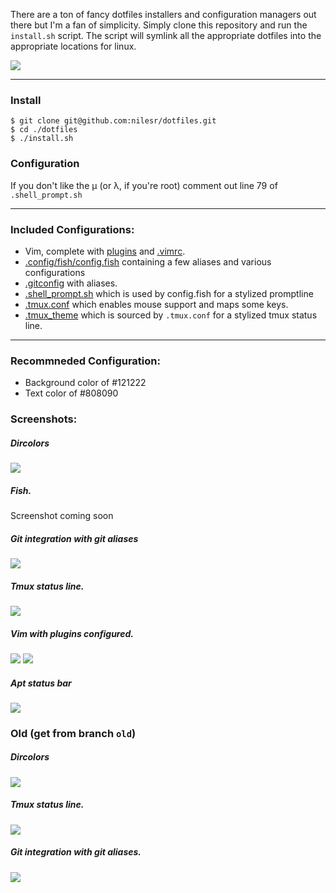 There are a ton of fancy dotfiles installers and configuration managers out there but I'm a fan of simplicity. Simply clone this repository and run the `install.sh` script. The script will symlink all the appropriate dotfiles into the appropriate locations for linux.

![](http://i.imgur.com/e4AFBMI.gif)

---

### Install

```shell
$ git clone git@github.com:nilesr/dotfiles.git
$ cd ./dotfiles
$ ./install.sh
```

### Configuration
If you don't like the μ (or λ, if you're root) comment out line 79 of `.shell_prompt.sh`

---

### Included Configurations:

- Vim, complete with [plugins](https://github.com/nilesr/dotfiles/blob/master/.vim/bundle) and [.vimrc](https://github.com/nilesr/dotfiles/blob/master/.vim/vimrc).
- [.config/fish/config.fish](https://github.com/nilesr/dotfiles/blob/master/.config.fish) containing a few aliases and various configurations
- [.gitconfig](https://github.com/nilesr/dotfiles/blob/master/.gitconfig) with aliases.
- [.shell_prompt.sh](https://github.com/nilesr/dotfiles/blob/master/.shell_prompt.sh) which is used by config.fish for a stylized promptline
- [.tmux.conf](https://github.com/nilesr/dotfiles/blob/master/.tmux.conf) which enables mouse support and maps some keys.
- [.tmux_theme](https://github.com/nilesr/dotfiles/blob/master/.tmux_theme) which is sourced by `.tmux.conf` for a stylized tmux status line.

---

### Recommneded Configuration:
- Background color of #121222
- Text color of #808090

### Screenshots:

##### Dircolors
![](https://i.imgur.com/JOg7zLv.png)

##### Fish.
Screenshot coming soon

##### Git integration with git aliases
![](https://i.imgur.com/lK6kS7c.png)

##### Tmux status line.
![](https://i.imgur.com/VXdy8sw.png)

##### Vim with plugins configured.
![](https://i.imgur.com/TjuJuXj.png)
![](http://i.imgur.com/fu6vrTL.png)

##### Apt status bar
![](https://i.imgur.com/Rwhfpw5.png)

### Old (get from branch `old`)

##### Dircolors
![](https://i.imgur.com/TDFks6F.png)

##### Tmux status line.
![](http://i.imgur.com/WL0shy8.png)

##### Git integration with git aliases.
![](https://i.imgur.com/0Tz91aF.png)
